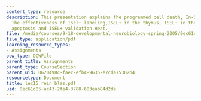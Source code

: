 ```yaml
---
content_type: resource
description: This presentation explains the programmed cell death, In-Situ end labeling,
  The effectiveness of Isel+ labeling,ISEL+ in the thymus, ISEL+ in the Retina, UV-induced
  apoptosis and ISEL+ validation Heat.
file: /media/courses/9-18-developmental-neurobiology-spring-2005/0ec61c05ac432fe43788603eab84d2da_lec15_rein_blas.pdf
file_type: application/pdf
learning_resource_types:
- Assignments
ocw_type: OCWFile
parent_title: Assignments
parent_type: CourseSection
parent_uid: 0620498c-faec-efb4-9635-e7cda75302b4
resourcetype: Document
title: lec15_rein_blas.pdf
uid: 0ec61c05-ac43-2fe4-3788-603eab84d2da
---
```

